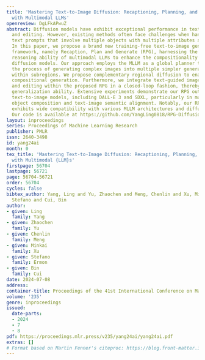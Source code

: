 ```yaml
---
title: 'Mastering Text-to-Image Diffusion: Recaptioning, Planning, and Generating
  with Multimodal LLMs'
openreview: DgLFkAPwuZ
abstract: Diffusion models have exhibit exceptional performance in text-to-image generation
  and editing. However, existing methods often face challenges when handling complex
  text prompts that involve multiple objects with multiple attributes and relationships.
  In this paper, we propose a brand new training-free text-to-image generation/editing
  framework, namely Recaption, Plan and Generate (RPG), harnessing the powerful chain-of-thought
  reasoning ability of multimodal LLMs to enhance the compositionality of text-to-image
  diffusion models. Our approach employs the MLLM as a global planner to decompose
  the process of generating complex images into multiple simpler generation tasks
  within subregions. We propose complementary regional diffusion to enable region-wise
  compositional generation. Furthermore, we integrate text-guided image generation
  and editing within the proposed RPG in a closed-loop fashion, thereby enhancing
  generalization ability. Extensive experiments demonstrate our RPG outperforms state-of-the-art
  text-to-image models, including DALL-E 3 and SDXL, particularly in multi-category
  object composition and text-image semantic alignment. Notably, our RPG framework
  exhibits wide compatibility with various MLLM architectures and diffusion backbones.
  Our code is available at https://github.com/YangLing0818/RPG-DiffusionMaster
layout: inproceedings
series: Proceedings of Machine Learning Research
publisher: PMLR
issn: 2640-3498
id: yang24ai
month: 0
tex_title: 'Mastering Text-to-Image Diffusion: Recaptioning, Planning, and Generating
  with Multimodal {LLM}s'
firstpage: 56704
lastpage: 56721
page: 56704-56721
order: 56704
cycles: false
bibtex_author: Yang, Ling and Yu, Zhaochen and Meng, Chenlin and Xu, Minkai and Ermon,
  Stefano and Cui, Bin
author:
- given: Ling
  family: Yang
- given: Zhaochen
  family: Yu
- given: Chenlin
  family: Meng
- given: Minkai
  family: Xu
- given: Stefano
  family: Ermon
- given: Bin
  family: Cui
date: 2024-07-08
address:
container-title: Proceedings of the 41st International Conference on Machine Learning
volume: '235'
genre: inproceedings
issued:
  date-parts:
  - 2024
  - 7
  - 8
pdf: https://proceedings.mlr.press/v235/yang24ai/yang24ai.pdf
extras: []
# Format based on Martin Fenner's citeproc: https://blog.front-matter.io/posts/citeproc-yaml-for-bibliographies/
---
```

